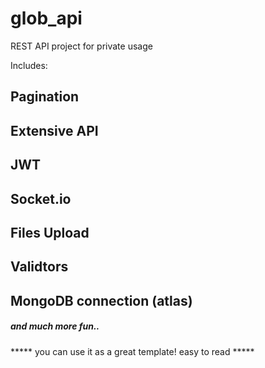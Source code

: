 # glob_api
REST API project for private usage

Includes:
  ## Pagination
  ## Extensive API
  ## JWT 
  ## Socket.io
  ## Files Upload
  ## Validtors
  ## MongoDB connection (atlas)

##### and much more fun.. 

***** you can use it as a  great template! easy to read *****
